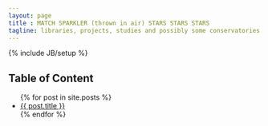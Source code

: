 ```yaml
---
layout: page
title : MATCH SPARKLER (thrown in air) STARS STARS STARS
tagline: libraries, projects, studies and possibly some conservatories
---
```

{% include JB/setup %}

## Table of Content

<ul class="posts">
  {% for post in site.posts %}
    <li><a href="{{ BASE_PATH }}{{ post.url }}">{{ post.title }}</a></li>
  {% endfor %}
</ul>



